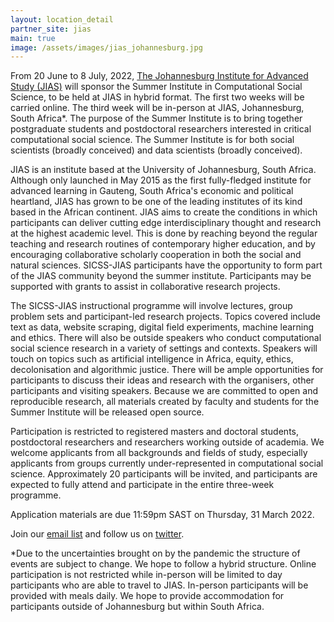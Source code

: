 ```yaml
---
layout: location_detail
partner_site: jias
main: true
image: /assets/images/jias_johannesburg.jpg
---
```


From 20 June to 8 July, 2022, [The Johannesburg Institute for Advanced Study (JIAS)](https://jias.joburg/) will sponsor the Summer Institute in Computational Social Science, to be held at JIAS in hybrid format. The first two weeks will be carried online. The third week will be in-person at JIAS, Johannesburg, South Africa*. The purpose of the Summer Institute is to bring together postgraduate students and postdoctoral researchers interested in critical computational social science. The Summer Institute is for both social scientists (broadly conceived) and data scientists (broadly conceived).

JIAS is an institute based at the University of Johannesburg, South Africa. Although only launched in May 2015 as the first fully-fledged institute for advanced learning in Gauteng, South Africa's economic and political heartland, JIAS has grown to be one of the leading institutes of its kind based in the African continent. JIAS aims to create the conditions in which participants can deliver cutting edge interdisciplinary thought and research at the highest academic level. This is done by reaching beyond the regular teaching and research routines of contemporary higher education, and by encouraging collaborative scholarly cooperation in both the social and natural sciences. SICSS-JIAS participants have the opportunity to form part of the JIAS community beyond the summer institute. Participants may be supported with grants to assist in collaborative research projects. 

The SICSS-JIAS instructional programme will involve lectures, group problem sets and participant-led research projects. Topics covered include text as data, website scraping, digital field experiments, machine learning and ethics. There will also be outside speakers who conduct computational social science research in a variety of settings and contexts. Speakers will touch on topics such as artificial intelligence in Africa, equity, ethics, decolonisation and algorithmic justice. There will be ample opportunities for participants to discuss their ideas and research with the organisers, other participants and visiting speakers. Because we are committed to open and reproducible research, all materials created by faculty and students for the Summer Institute will be released open source.

Participation is restricted to registered masters and doctoral students, postdoctoral researchers and researchers working outside of academia. We welcome applicants from all backgrounds and fields of study, especially applicants from groups currently under-represented in computational social science. Approximately 20 participants will be invited, and participants are expected to fully attend and participate in the entire three-week programme.

Application materials are due 11:59pm SAST on Thursday, 31 March 2022.

Join our [email list](https://docs.google.com/forms/d/e/1FAIpQLScjZFlnGEBKvI8chmG1b69T-sARBqe_3ctAwzyG6NCEe62sVg/viewform?usp=sf_link) and follow us on [twitter](https://twitter.com/sicss_jias).

*Due to the uncertainties brought on by the pandemic the structure of events are subject to change. We hope to follow a hybrid structure. Online participation is not restricted while in-person will be limited to day participants who are able to travel to JIAS. In-person participants will be provided with meals daily. We hope to provide accommodation for participants outside of Johannesburg but within South Africa. 
